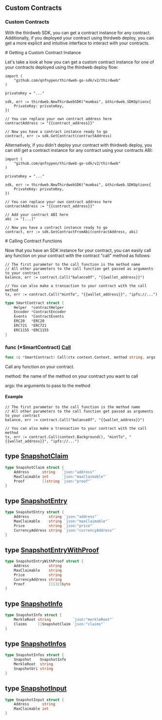 
## Custom Contracts

### Custom Contracts

With the thirdweb SDK, you can get a contract instance for any contract. Additionally, if you deployed your contract using thirdweb deploy, you can get a more explicit and intuitive interface to interact with your contracts.

\# Getting a Custom Contract Instance

Let's take a look at how you can get a custom contract instance for one of your contracts deployed using the thirdweb deploy flow:

```
import (
	"github.com/qnfnypen/thirdweb-go-sdk/v2/thirdweb"
)

privateKey = "..."

sdk, err := thirdweb.NewThirdwebSDK("mumbai", &thirdweb.SDKOptions{
	PrivateKey: privateKey,
})

// You can replace your own contract address here
contractAddress := "{{contract_address}}"

// Now you have a contract instance ready to go
contract, err := sdk.GetContract(contractAddress)
```

Alternatively, if you didn't deploy your contract with thirdweb deploy, you can still get a contract instance for any contract using your contracts ABI:

```
import (
	"github.com/qnfnypen/thirdweb-go-sdk/v2/thirdweb"
)

privateKey = "..."

sdk, err := thirdweb.NewThirdwebSDK("mumbai", &thirdweb.SDKOptions{
	PrivateKey: privateKey,
})

// You can replace your own contract address here
contractAddress := "{{contract_address}}"

// Add your contract ABI here
abi := "[...]"

// Now you have a contract instance ready to go
contract, err := sdk.GetContractFromAbi(contractAddress, abi)
```

\# Calling Contract Functions

Now that you have an SDK instance for your contract, you can easily call any function on your contract with the contract "call" method as follows:

```
// The first parameter to the call function is the method name
// All other parameters to the call function get passed as arguments to your contract
balance, err := contract.Call("balanceOf", "{{wallet_address}}")

// You can also make a transaction to your contract with the call method
tx, err := contract.Call("mintTo", "{{wallet_address}}", "ipfs://...")
```

```go
type SmartContract struct {
    Helper  *contractHelper
    Encoder *ContractEncoder
    Events  *ContractEvents
    ERC20   *ERC20
    ERC721  *ERC721
    ERC1155 *ERC1155
}
```

### func \(\*SmartContract\) [Call](<https://github.com/qnfnypen/thirdweb-go-sdk/blob/main/thirdweb/smart_contract.go#L153>)

```go
func (c *SmartContract) Call(ctx context.Context, method string, args ...interface{}) (interface{}, error)
```

Call any function on your contract.

method: the name of the method on your contract you want to call

args: the arguments to pass to the method

#### Example

```
// The first parameter to the call function is the method name
// All other parameters to the call function get passed as arguments to your contract
balance, err := contract.Call("balanceOf", "{{wallet_address}}")

// You can also make a transaction to your contract with the call method
tx, err := contract.Call(context.Background(), "mintTo", "{{wallet_address}}", "ipfs://...")
```

## type [SnapshotClaim](<https://github.com/qnfnypen/thirdweb-go-sdk/blob/main/thirdweb/snapshots.go#L18-L22>)

```go
type SnapshotClaim struct {
    Address      string   `json:"address"`
    MaxClaimable int      `json:"maxClaimable"`
    Proof        []string `json:"proof"`
}
```

## type [SnapshotEntry](<https://github.com/qnfnypen/thirdweb-go-sdk/blob/main/thirdweb/types.go#L594-L599>)

```go
type SnapshotEntry struct {
    Address         string `json:"address"`
    MaxClaimable    string `json:"maxClaimable"`
    Price           string `json:"price"`
    CurrencyAddress string `json:"currencyAddress"`
}
```

## type [SnapshotEntryWithProof](<https://github.com/qnfnypen/thirdweb-go-sdk/blob/main/thirdweb/types.go#L572-L578>)

```go
type SnapshotEntryWithProof struct {
    Address         string
    MaxClaimable    string
    Price           string
    CurrencyAddress string
    Proof           [][32]byte
}
```

## type [SnapshotInfo](<https://github.com/qnfnypen/thirdweb-go-sdk/blob/main/thirdweb/snapshots.go#L24-L27>)

```go
type SnapshotInfo struct {
    MerkleRoot string          `json:"merkleRoot"`
    Claims     []SnapshotClaim `json:"claims"`
}
```

## type [SnapshotInfos](<https://github.com/qnfnypen/thirdweb-go-sdk/blob/main/thirdweb/snapshots.go#L29-L33>)

```go
type SnapshotInfos struct {
    Snapshot    SnapshotInfo
    MerkleRoot  string
    SnapshotUri string
}
```

## type [SnapshotInput](<https://github.com/qnfnypen/thirdweb-go-sdk/blob/main/thirdweb/snapshots.go#L13-L16>)

```go
type SnapshotInput struct {
    Address      string
    MaxClaimable int
}
```

